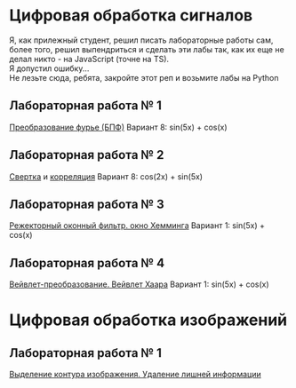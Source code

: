 # Цифровая обработка сигналов

Я, как прилежный студент, решил писать лабораторные работы сам, более того, решил выпендриться и сделать эти лабы так, как их еще не делал никто - на JavaScript (точне на TS). 
<br>
Я допустил ошибку... 
<br>
Не лезьте сюда, ребята, закройте этот реп и возьмите лабы на Python

## Лабораторная работа № 1
[Преобразование фурье (БПФ)](https://github.com/kharbacheuski/BSUIR_LABS/blob/master/6_term/%D0%A6%D0%9E%D0%A1%D0%B8%D0%98/DSP/src/signal-processing/furie-transform.ts)
Вариант 8: sin(5x) + cos(x)
## Лабораторная работа № 2
[Свертка](https://github.com/kharbacheuski/BSUIR_LABS/blob/master/6_term/%D0%A6%D0%9E%D0%A1%D0%B8%D0%98/DSP/src/signal-processing/convolution.ts) и [корреляция](https://github.com/kharbacheuski/BSUIR_LABS/blob/master/6_term/%D0%A6%D0%9E%D0%A1%D0%B8%D0%98/DSP/src/signal-processing/correlation.ts)
Вариант 8: cos(2x) + sin(5x)
## Лабораторная работа № 3
[Режекторный оконный фильтр. окно Хемминга](https://github.com/kharbacheuski/BSUIR_LABS/blob/master/6_term/%D0%A6%D0%9E%D0%A1%D0%B8%D0%98/DSP/src/signal-processing/filter.ts)
Вариант 1: sin(5x) + cos(x)
## Лабораторная работа № 4
[Вейвлет-преобразование. Вейвлет Хаара](https://github.com/kharbacheuski/BSUIR_LABS/blob/master/6_term/%D0%A6%D0%9E%D0%A1%D0%B8%D0%98/DSP/src/signal-processing/wavelet-transform.ts)
Вариант 1: sin(5x) + cos(x)

# Цифровая обработка изображений

## Лабораторная работа № 1
[Выделение контура изображения. Удаление лишней информации](https://github.com/kharbacheuski/BSUIR_LABS/blob/master/6_term/%D0%A6%D0%9E%D0%A1%D0%B8%D0%98/DSP/src/image-processing/outline.ts)
